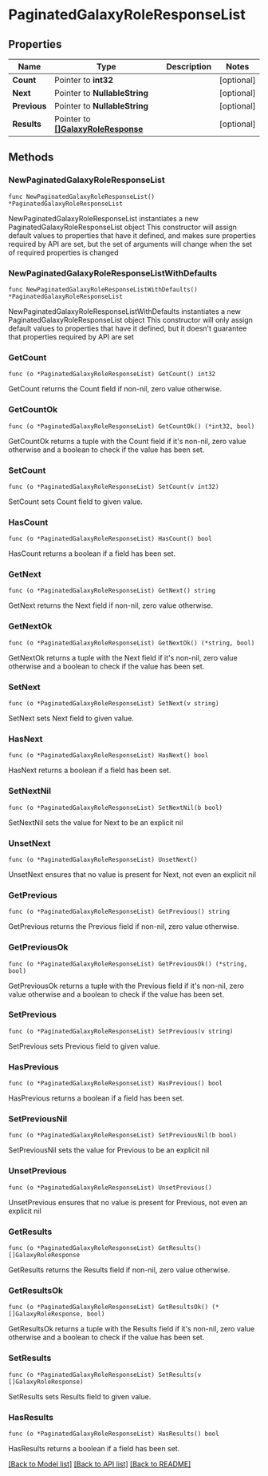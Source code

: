 # PaginatedGalaxyRoleResponseList

## Properties

Name | Type | Description | Notes
------------ | ------------- | ------------- | -------------
**Count** | Pointer to **int32** |  | [optional] 
**Next** | Pointer to **NullableString** |  | [optional] 
**Previous** | Pointer to **NullableString** |  | [optional] 
**Results** | Pointer to [**[]GalaxyRoleResponse**](GalaxyRoleResponse.md) |  | [optional] 

## Methods

### NewPaginatedGalaxyRoleResponseList

`func NewPaginatedGalaxyRoleResponseList() *PaginatedGalaxyRoleResponseList`

NewPaginatedGalaxyRoleResponseList instantiates a new PaginatedGalaxyRoleResponseList object
This constructor will assign default values to properties that have it defined,
and makes sure properties required by API are set, but the set of arguments
will change when the set of required properties is changed

### NewPaginatedGalaxyRoleResponseListWithDefaults

`func NewPaginatedGalaxyRoleResponseListWithDefaults() *PaginatedGalaxyRoleResponseList`

NewPaginatedGalaxyRoleResponseListWithDefaults instantiates a new PaginatedGalaxyRoleResponseList object
This constructor will only assign default values to properties that have it defined,
but it doesn't guarantee that properties required by API are set

### GetCount

`func (o *PaginatedGalaxyRoleResponseList) GetCount() int32`

GetCount returns the Count field if non-nil, zero value otherwise.

### GetCountOk

`func (o *PaginatedGalaxyRoleResponseList) GetCountOk() (*int32, bool)`

GetCountOk returns a tuple with the Count field if it's non-nil, zero value otherwise
and a boolean to check if the value has been set.

### SetCount

`func (o *PaginatedGalaxyRoleResponseList) SetCount(v int32)`

SetCount sets Count field to given value.

### HasCount

`func (o *PaginatedGalaxyRoleResponseList) HasCount() bool`

HasCount returns a boolean if a field has been set.

### GetNext

`func (o *PaginatedGalaxyRoleResponseList) GetNext() string`

GetNext returns the Next field if non-nil, zero value otherwise.

### GetNextOk

`func (o *PaginatedGalaxyRoleResponseList) GetNextOk() (*string, bool)`

GetNextOk returns a tuple with the Next field if it's non-nil, zero value otherwise
and a boolean to check if the value has been set.

### SetNext

`func (o *PaginatedGalaxyRoleResponseList) SetNext(v string)`

SetNext sets Next field to given value.

### HasNext

`func (o *PaginatedGalaxyRoleResponseList) HasNext() bool`

HasNext returns a boolean if a field has been set.

### SetNextNil

`func (o *PaginatedGalaxyRoleResponseList) SetNextNil(b bool)`

 SetNextNil sets the value for Next to be an explicit nil

### UnsetNext
`func (o *PaginatedGalaxyRoleResponseList) UnsetNext()`

UnsetNext ensures that no value is present for Next, not even an explicit nil
### GetPrevious

`func (o *PaginatedGalaxyRoleResponseList) GetPrevious() string`

GetPrevious returns the Previous field if non-nil, zero value otherwise.

### GetPreviousOk

`func (o *PaginatedGalaxyRoleResponseList) GetPreviousOk() (*string, bool)`

GetPreviousOk returns a tuple with the Previous field if it's non-nil, zero value otherwise
and a boolean to check if the value has been set.

### SetPrevious

`func (o *PaginatedGalaxyRoleResponseList) SetPrevious(v string)`

SetPrevious sets Previous field to given value.

### HasPrevious

`func (o *PaginatedGalaxyRoleResponseList) HasPrevious() bool`

HasPrevious returns a boolean if a field has been set.

### SetPreviousNil

`func (o *PaginatedGalaxyRoleResponseList) SetPreviousNil(b bool)`

 SetPreviousNil sets the value for Previous to be an explicit nil

### UnsetPrevious
`func (o *PaginatedGalaxyRoleResponseList) UnsetPrevious()`

UnsetPrevious ensures that no value is present for Previous, not even an explicit nil
### GetResults

`func (o *PaginatedGalaxyRoleResponseList) GetResults() []GalaxyRoleResponse`

GetResults returns the Results field if non-nil, zero value otherwise.

### GetResultsOk

`func (o *PaginatedGalaxyRoleResponseList) GetResultsOk() (*[]GalaxyRoleResponse, bool)`

GetResultsOk returns a tuple with the Results field if it's non-nil, zero value otherwise
and a boolean to check if the value has been set.

### SetResults

`func (o *PaginatedGalaxyRoleResponseList) SetResults(v []GalaxyRoleResponse)`

SetResults sets Results field to given value.

### HasResults

`func (o *PaginatedGalaxyRoleResponseList) HasResults() bool`

HasResults returns a boolean if a field has been set.


[[Back to Model list]](../README.md#documentation-for-models) [[Back to API list]](../README.md#documentation-for-api-endpoints) [[Back to README]](../README.md)


